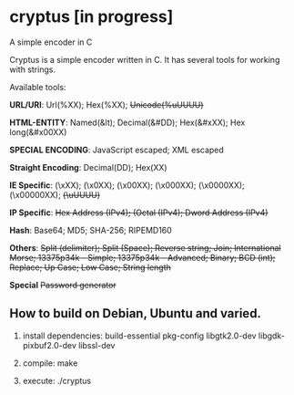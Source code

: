 # cryptus [in progress]
A simple encoder in C

Cryptus is a simple encoder written in C. It has several tools for working with strings.

Available tools:

**URL/URI**: Url(%XX); Hex(%XX); ~~Unicode(%uUUUU)~~

**HTML-ENTITY**: Named(&lt); Decimal(&#DD); Hex(&#xXX); Hex long(&#x00XX)

**SPECIAL ENCODING**: JavaScript escaped; XML escaped

**Straight Encoding**: Decimal(DD); Hex(XX)

**IE Specific**: (\\xXX); (\\x0XX); (\\x00XX); (\\x000XX); (\\x0000XX); (\\x00000XX); ~~(\\uUUUU)~~

**IP Specific**: ~~Hex Address (IPv4); (Octal (IPv4); Dword Address (IPv4)~~

**Hash**: Base64; MD5; SHA-256; RIPEMD160

**Others**: ~~Split (delimiter); Split (Space); Reverse string; Join; International Morse; 13375p34k - Simple; 
13375p34k - Advanced; Binary; BCD (int); Replace; Up Case; Low Case; String length~~

**Special**
~~Password generator~~

## How to build on Debian, Ubuntu and varied.

1. install dependencies: build-essential pkg-config libgtk2.0-dev libgdk-pixbuf2.0-dev libssl-dev

2. compile: make

3. execute: ./cryptus
